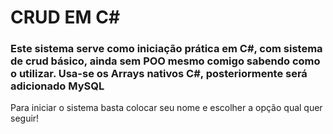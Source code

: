 <h1>CRUD EM C#</h1>
<h3>Este sistema serve como iniciação prática em C#, com sistema de crud básico, ainda sem POO mesmo comigo sabendo como o utilizar. Usa-se os Arrays nativos C#, posteriormente será adicionado MySQL</h3>
<p>Para iniciar o sistema basta colocar seu nome e escolher a opção qual quer seguir!</p>